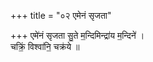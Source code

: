 +++
title = "०२ एमेनं सृजता"

+++
एमे॑नं सृजता सु॒ते म॒न्दिमिन्द्रा॑य म॒न्दिने॑ ।  
चक्रिं॒ विश्वा॑नि॒ चक्र॑ये ॥